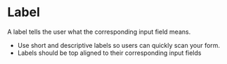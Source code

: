 # Label

A label tells the user what the corresponding input field means.

* Use short and descriptive labels so users can quickly scan your form.
* Labels should be top aligned to their corresponding input fields